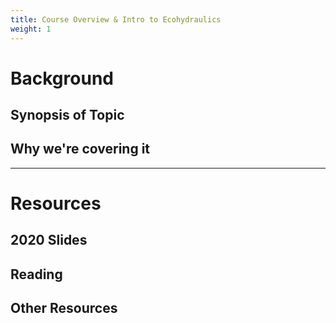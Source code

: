 ```yaml
---
title: Course Overview & Intro to Ecohydraulics
weight: 1
---
```


# Background

## Synopsis of Topic
  

## Why we're covering it


------
# Resources

## 2020 Slides


## Reading

## Other Resources